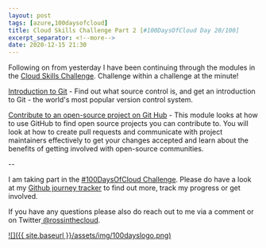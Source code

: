 ```yaml
---
layout: post
tags: [azure,100daysofcloud]
title: Cloud Skills Challenge Part 2 [#100DaysOfCloud Day 20/100] 
excerpt_separator: <!--more-->
date: 2020-12-15 21:30
---
```

Following on from yesterday I have been continuing through the modules in the <a href="https://aka.ms/challenge/waug" target="_blank">Cloud Skills Challenge</a>. Challenge within a challenge at the minute!

<a href="https://docs.microsoft.com/en-us/learn/modules/intro-to-git/" target="_blank">Introduction to Git</a> - Find out what source control is, and get an introduction to Git - the world's most popular version control system.

<a href="https://docs.microsoft.com/en-us/learn/modules/contribute-open-source/" target="_blank">Contribute to an open-source project on Git Hub</a> - This module looks at how to use GitHub to find open source projects you can contribute to. You will look at how to create pull requests and communicate with project maintainers effectively to get your changes accepted and learn about the benefits of getting involved with open-source communities.

--

I am taking part in the <a href="https://100daysofcloud.com/" target="_blank">#100DaysOfCloud Challenge</a>. Please do have a look at my <a href="https://github.com/rossinthecloud/100DaysOfCloud" target="_blank">Github journey tracker</a> to find out more, track my progress or get involved.

If you have any questions please also do reach out to me via a comment or on Twitter<a href="https://www.twitter.com/rossinthecloud" target="_blank"> @rossinthecloud</a>.

<a href="https://github.com/rossinthecloud/100DaysOfCloud" target="_blank">![]({{ site.baseurl }}/assets/img/100dayslogo.png)</a>

